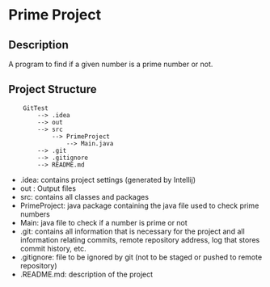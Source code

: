 # Prime Project

## Description
A program to find if a given number is a prime number or not.
## Project Structure
```
    GitTest
        --> .idea
        --> out
        --> src
            --> PrimeProject
                --> Main.java
        --> .git
        --> .gitignore
        --> README.md
```

- .idea: contains project settings (generated by Intellij)
- out : Output files
- src: contains all classes and packages
- PrimeProject: java package containing the java file used to check prime numbers
- Main: java file to check if a number is prime or not
- .git: contains all information that is necessary for the project and
  all information relating commits, remote repository address, log that stores commit history, etc.
- .gitignore: file to be ignored by git (not to be staged or pushed to remote repository)
- .README.md: description of the project